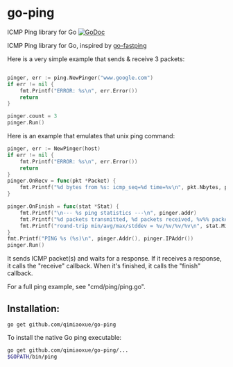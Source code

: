 # go-ping
ICMP Ping library for Go
[![GoDoc](https://github.com/qimiaoxue/go-ping?status.svg)](https://github.com/qimiaoxue/go-ping)

ICMP Ping library for Go, inspired by
[go-fastping](https://github.com/tatsushid/go-fastping)

Here is a very simple example that sends & receive 3 packets:
```go

pinger, err := ping.NewPinger("www.google.com")
if err != nil {
    fmt.Printf("ERROR: %s\n", err.Error())
	return
}

pinger.count = 3
pinger.Run()
```

Here is an example that emulates that unix ping command:
```go
pinger, err := NewPinger(host)
if err != nil {
    fmt.Printf("ERROR: %s\n", err.Error())
    return
}
pinger.OnRecv = func(pkt *Packet) {
    fmt.Printf("%d bytes from %s: icmp_seq=%d time=%v\n", pkt.Nbytes, pkt.IPAddr, pkt.Seq, pkt.Rtt)
}

pinger.OnFinish = func(stat *Stat) {
    fmt.Printf("\n--- %s ping statistics ---\n", pinger.addr)
    fmt.Printf("%d packets transmitted, %d packets received, %v%% packet loss\n", stat.PacketSent, stat.PacketRecv, stat.PacketLoss)
    fmt.Printf("round-trip min/avg/max/stddev = %v/%v/%v/%v\n", stat.MinRtt, stat.AvgRtt, stat.MaxRtt, stat.StdDevRtt)
}
fmt.Printf("PING %s (%s)\n", pinger.Addr(), pinger.IPAddr())
pinger.Run()
```
It sends ICMP packet(s) and waits for a response. If it receives a response, it calls the "receive" callback. When it's finished, it calls the "finish" callback.

For a full ping example, see "cmd/ping/ping.go".

## Installation:

```
go get github.com/qimiaoxue/go-ping
```

To install the native Go ping executable:

```bash
go get github.com/qimiaoxue/go-ping/...
$GOPATH/bin/ping
```